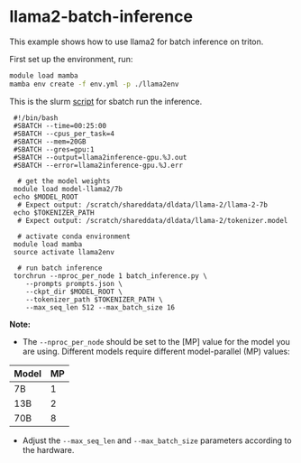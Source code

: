 # llama2-batch-inference

This example shows how to use llama2 for batch inference on triton.

First set up the environment, run:

```sh
module load mamba
mamba env create -f env.yml -p ./llama2env
```

This is the slurm [script](./batch_inference.sh) for sbatch run the inference.

```slurm
 #!/bin/bash
 #SBATCH --time=00:25:00
 #SBATCH --cpus_per_task=4
 #SBATCH --mem=20GB
 #SBATCH --gres=gpu:1
 #SBATCH --output=llama2inference-gpu.%J.out
 #SBATCH --error=llama2inference-gpu.%J.err

  # get the model weights
 module load model-llama2/7b
 echo $MODEL_ROOT
  # Expect output: /scratch/shareddata/dldata/llama-2/llama-2-7b
 echo $TOKENIZER_PATH
  # Expect output: /scratch/shareddata/dldata/llama-2/tokenizer.model
  
  # activate conda environment
 module load mamba
 source activate llama2env

  # run batch inference
 torchrun --nproc_per_node 1 batch_inference.py \
    --prompts prompts.json \
    --ckpt_dir $MODEL_ROOT \
    --tokenizer_path $TOKENIZER_PATH \
    --max_seq_len 512 --max_batch_size 16
```
**Note:**
- The `--nproc_per_node` should be set to the [MP] value for the model you are using. Different models require different model-parallel (MP) values:

|  Model | MP |
|--------|----|
| 7B     | 1  |
| 13B    | 2  |
| 70B    | 8  |
- Adjust the `--max_seq_len` and `--max_batch_size` parameters according to the hardware.

